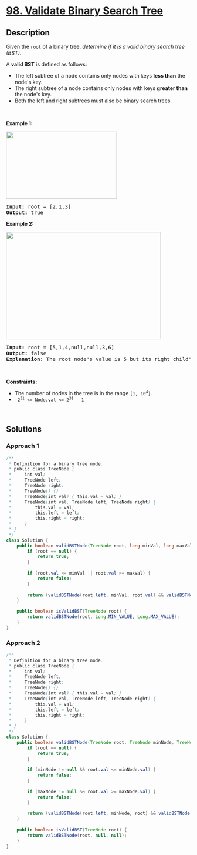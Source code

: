 # [98. Validate Binary Search Tree](https://leetcode.com/problems/validate-binary-search-tree)

## Description

<p>Given the <code>root</code> of a binary tree, <em>determine if it is a valid binary search tree (BST)</em>.</p>

<p>A <strong>valid BST</strong> is defined as follows:</p>

<ul>
    <li>The left <span data-keyword="subtree">subtree</span> of a node contains only nodes with keys <strong>less than</strong> the node&#39;s key.</li>
    <li>The right subtree of a node contains only nodes with keys <strong>greater than</strong> the node&#39;s key.</li>
    <li>Both the left and right subtrees must also be binary search trees.</li>
</ul>
<p>&nbsp;</p>

<p><strong class="example">Example 1:</strong></p>
<img alt="" src="https://fastly.jsdelivr.net/gh/doocs/leetcode@main/solution/0000-0099/0098.Validate%20Binary%20Search%20Tree/images/tree1.jpg" style="width: 302px; height: 182px;" />
<pre>
<strong>Input:</strong> root = [2,1,3]
<strong>Output:</strong> true
</pre>

<p><strong class="example">Example 2:</strong></p>
<img alt="" src="https://fastly.jsdelivr.net/gh/doocs/leetcode@main/solution/0000-0099/0098.Validate%20Binary%20Search%20Tree/images/tree2.jpg" style="width: 422px; height: 292px;" />
<pre>
<strong>Input:</strong> root = [5,1,4,null,null,3,6]
<strong>Output:</strong> false
<strong>Explanation:</strong> The root node&#39;s value is 5 but its right child&#39;s value is 4.
</pre>
<p>&nbsp;</p>

<p><strong>Constraints:</strong></p>
<ul>
    <li>The number of nodes in the tree is in the range <code>[1, 10<sup>4</sup>]</code>.</li>
    <li><code>-2<sup>31</sup> &lt;= Node.val &lt;= 2<sup>31</sup> - 1</code></li>
</ul>
<p>&nbsp;</p>

## Solutions

### **Approach 1**

```java
/**
 * Definition for a binary tree node.
 * public class TreeNode {
 *     int val;
 *     TreeNode left;
 *     TreeNode right;
 *     TreeNode() {}
 *     TreeNode(int val) { this.val = val; }
 *     TreeNode(int val, TreeNode left, TreeNode right) {
 *         this.val = val;
 *         this.left = left;
 *         this.right = right;
 *     }
 * }
 */
class Solution {
    public boolean validBSTNode(TreeNode root, long minVal, long maxVal) {
        if (root == null) {
            return true;
        }
        
        if (root.val <= minVal || root.val >= maxVal) {
            return false;
        }
        
        return (validBSTNode(root.left, minVal, root.val) && validBSTNode(root.right, root.val, maxVal));
    }
    
    public boolean isValidBST(TreeNode root) {
        return validBSTNode(root, Long.MIN_VALUE, Long.MAX_VALUE);
    }
}
```

### **Approach 2**

```java
/**
 * Definition for a binary tree node.
 * public class TreeNode {
 *     int val;
 *     TreeNode left;
 *     TreeNode right;
 *     TreeNode() {}
 *     TreeNode(int val) { this.val = val; }
 *     TreeNode(int val, TreeNode left, TreeNode right) {
 *         this.val = val;
 *         this.left = left;
 *         this.right = right;
 *     }
 * }
 */
class Solution {
    public boolean validBSTNode(TreeNode root, TreeNode minNode, TreeNode maxNode) {
        if (root == null) {
            return true;
        }
        
        if (minNode != null && root.val <= minNode.val) {
            return false;
        }
        
        if (maxNode != null && root.val >= maxNode.val) {
            return false;
        }
        
        return (validBSTNode(root.left, minNode, root) && validBSTNode(root.right, root, maxNode));
    }
    
    public boolean isValidBST(TreeNode root) {
        return validBSTNode(root, null, null);
    }
}
```